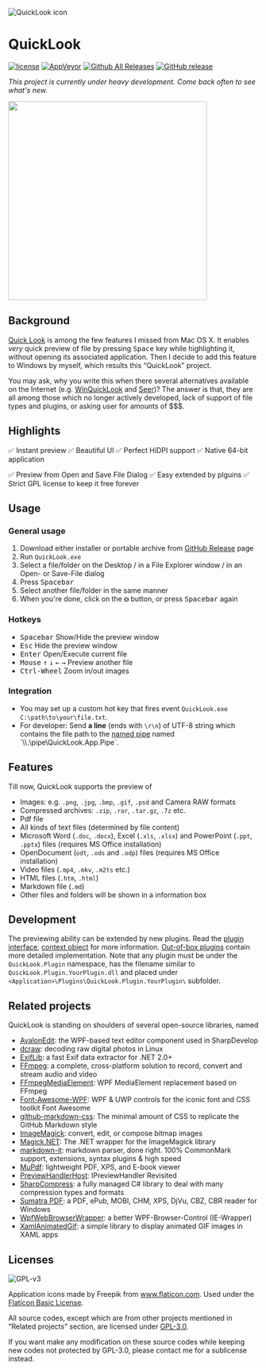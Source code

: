 ![QuickLook icon](https://cloud.githubusercontent.com/assets/1687847/26008086/060d9cca-374c-11e7-9345-7f0f0f91a421.png)

# QuickLook

[![license](https://img.shields.io/github/license/xupefei/QuickLook.svg)](https://www.gnu.org/licenses/lgpl-3.0.en.html)
[![AppVeyor](https://img.shields.io/appveyor/ci/xupefei/QuickLook.svg)](https://ci.appveyor.com/project/xupefei/QuickLook)
[![Github All Releases](https://img.shields.io/github/downloads/xupefei/QuickLook/total.svg)](https://github.com/xupefei/QuickLook/releases)
[![GitHub release](https://img.shields.io/github/release/xupefei/QuickLook.svg)](https://github.com/xupefei/QuickLook/releases/latest)

*This project is currently under heavy development. Come back often to see what's new.*

<img src="http://pooi.moe/QuickLook/sample.gif?2" width="400">

## Background
[Quick Look](https://en.wikipedia.org/wiki/Quick_Look) is among the few features I missed from Mac OS X. It enables *very* quick preview of file by pressing <kbd>Space</kbd> key while highlighting it, without opening its associated application. Then I decide to add this feature to Windows by myself, which results this “QuickLook” project.

You may ask, why you write this when there several alternatives available on the Internet (e.g. [WinQuickLook](https://github.com/shibayan/WinQuickLook) and [Seer](https://github.com/ccseer/Seer))? The answer is that, they are all among those which no longer actively developed, lack of support of file types and plugins, or asking user for amounts of $$$.

## Highlights

✅ Instant preview
✅ Beautiful UI
✅ Perfect HiDPI support
✅ Native 64-bit application

✅ Preview from Open and Save File Dialog
✅ Easy extended by plguins 
✅ Strict GPL license to keep it free forever

## Usage

### General usage

 1. Download either installer or portable archive from [GitHub Release](https://github.com/xupefei/QuickLook/releases) page
 2. Run `QuickLook.exe`
 3. Select a file/folder on the Desktop / in a File Explorer window / in an Open- or Save-File dialog
 4. Press <kbd>Spacebar</kbd>
 5. Select another file/folder in the same manner
 6. When you're done, click on the `❎` button, or press <kbd>Spacebar</kbd> again

### Hotkeys

 - <kbd>Spacebar</kbd> Show/Hide the preview window
 - <kbd>Esc</kbd> Hide the preview window
 - <kbd>Enter</kbd> Open/Execute current file
 - <kbd>Mouse️</kbd> <kbd>↑</kbd> <kbd>↓</kbd> <kbd>←</kbd> <kbd>→</kbd> Preview another file
 - <kbd>Ctrl-Wheel</kbd> Zoom in/out images

### Integration
 - You may set up a custom hot key that fires event `QuickLook.exe C:\path\to\your\file.txt`.
 - For developer: Send **a line** (ends with `\r\n`) of UTF-8 string which contains the file path to the [named pipe](https://msdn.microsoft.com/en-us/library/windows/desktop/aa365590(v=vs.85).aspx) named `\\.\pipe\QuickLook.App.Pipe`.
 

## Features
Till now, QuickLook supports the preview of 

 - Images: e.g. `.png`, `.jpg`, `.bmp`, `.gif`, `.psd` and Camera RAW formats
 - Compressed archives: `.zip`, `.rar`, `.tar.gz`, `.7z` etc.
 - Pdf file
 - All kinds of text files (determined by file content)
 - Microsoft Word (`.doc`, `.docx`), Excel (`.xls`, `.xlsx`) and PowerPoint (`.ppt`, `.pptx`) files (requires MS Office installation)
 - OpenDocument (`odt`, `.ods` and `.odp`) files (requires MS Office installation)
 - Video files (`.mp4`, `.mkv`, `.m2ts` etc.)
 - HTML files (`.htm`, `.html`)
 - Markdown file (`.md`)
 - Other files and folders will be shown in a information box

## Development

The previewing ability can be extended by new plugins. Read the [plugin interface](https://github.com/xupefei/QuickLook/blob/master/QuickLook/Plugin/IViewer.cs), [context object](https://github.com/xupefei/QuickLook/blob/master/QuickLook/Plugin/ContextObject.cs) for more information. [Out-of-box plugins](https://github.com/xupefei/QuickLook/tree/master/QuickLook.Plugin) contain more detailed implementation.
Note that any plugin must be under the `QuickLook.Plugin` namespace, has the filename similar to `QuickLook.Plugin.YourPlugin.dll` and placed under `<Application>\Plugins\QuickLook.Plugin.YourPlugin\` subfolder.

## Related projects

QuickLook is standing on shoulders of several open-source libraries, named

 - [AvalonEdit](https://github.com/icsharpcode/AvalonEdit): the WPF-based text editor component used in SharpDevelop
 - [dcraw](http://www.cybercom.net/~dcoffin/dcraw/): decoding raw digital photos in Linux
 - [ExifLib](https://www.codeproject.com/Articles/36342/ExifLib-A-Fast-Exif-Data-Extractor-for-NET): a fast Exif data extractor for .NET 2.0+
 - [FFmpeg](https://ffmpeg.org/): a complete, cross-platform solution to record, convert and stream audio and video
 - [FFmpegMediaElement](https://github.com/unosquare/ffmediaelement/tree/master/Unosquare.FFmpegMediaElement): WPF MediaElement replacement based on FFmpeg
 - [Font-Awesome-WPF](https://github.com/charri/Font-Awesome-WPF): WPF & UWP controls for the iconic font and CSS toolkit Font Awesome
 - [github-markdown-css](https://github.com/sindresorhus/github-markdown-css): The minimal amount of CSS to replicate the GitHub Markdown style
 - [ImageMagick](http://www.imagemagick.org): convert, edit, or compose bitmap images
 - [Magick.NET](https://github.com/dlemstra/Magick.NET): The .NET wrapper for the ImageMagick library
 - [markdown-it](https://github.com/markdown-it/markdown-it): markdown parser, done right. 100% CommonMark support, extensions, syntax plugins & high speed
 - [MuPdf](https://mupdf.com/): lightweight PDF, XPS, and E-book viewer
 - [PreviewHandlerHost](http://www.brad-smith.info/blog/archives/79): IPreviewHandler Revisited
 - [SharpCompress](https://github.com/adamhathcock/sharpcompress): a fully managed C# library to deal with many compression types and formats
 - [Sumatra PDF](https://www.sumatrapdfreader.org): a PDF, ePub, MOBI, CHM, XPS, DjVu, CBZ, CBR reader for Windows
 - [WpfWebBrowserWrapper](https://www.codeproject.com/Articles/555302/A-better-WPF-Browser-Control-IE-Wrapper): a better WPF-Browser-Control (IE-Wrapper)
 - [XamlAnimatedGif](https://github.com/XamlAnimatedGif/XamlAnimatedGif): a simple library to display animated GIF images in XAML apps
 
## Licenses

![GPL-v3](https://www.gnu.org/graphics/gplv3-127x51.png)

Application icons made by Freepik from www.flaticon.com. Used under the [Flaticon Basic License](http://file000.flaticon.com/downloads/license/license.pdf).

All source codes, except which are from other projects mentioned in “Related projects” section, are licensed under [GPL-3.0](https://opensource.org/licenses/GPL-3.0).

If you want make any modification on these source codes while keeping new codes not protected by GPL-3.0, please contact me for a sublicense instead.


